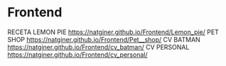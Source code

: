 # Frontend
RECETA LEMON PIE https://natginer.github.io/Frontend/Lemon_pie/
PET SHOP https://natginer.github.io/Frontend/Pet__shop/
CV BATMAN https://natginer.github.io/Frontend/cv_batman/
CV PERSONAL https://natginer.github.io/Frontend/cv_personal/

